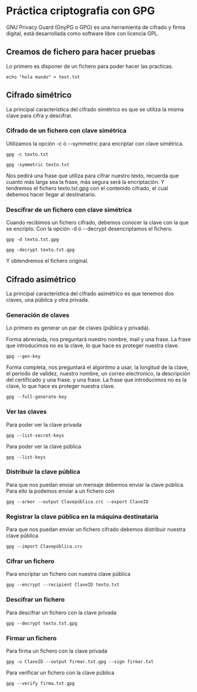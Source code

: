 # Práctica criptografia con GPG

GNU Privacy Guard (GnyPG o GPG) es una herramienta de cifrado y firma digital, está desarrollada como software libre con licencia GPL.

## Creamos de fichero para hacer pruebas

Lo primero es disponer de un fichero para poder hacer las practicas.

``` shell
echo "hola mundo" > text.txt
```

## Cifrado simétrico

La principal característica del cifrado simétrico es que se utiliza la misma clave para cifra y descifrar.

### Cifrado de un fichero con clave simétrica

Utilizamos la opción -c ó --symmetric para encriptar con clave simétrica.

``` shell
gpg -c texto.txt
```

``` shell
gpg -symmetric texto.txt
```

Nos pedirá una frase que utiliza para cifrar nuestro texto,
recuerda que cuanto más larga sea la frase, más segura será la encriptación.
Y tendremos el fichero texto.txt.gpg con el contenido cifrado, 
el cual debemos hacer llegar al destinatario.

### Descifrar de un fichero con clave simétrica

Cuando recibimos un fichero cifrado, debemos conocer la clave con la que se encripto.
Con la opción -d ó --decrypt desencriptamos el fichero.

``` shell
gpg -d texto.txt.gpg
```

``` shell
gpg -decrypt texto.txt.gpg
```

Y obtendremos el fichero original.

## Cifrado asimétrico

La principal característica del cifrado asimétrico es que tenemos dos claves, 
una pública y otra privada. 

### Generación de claves

Lo primero es generar un par de claves (pública y privada).

Forma abreviada, nos preguntará nuestro nombre, mail y una frase. 
La frase que introducimos no es la clave, lo que hace es proteger nuestra clave.

``` shell
gpg --gen-key
```

Forma completa, nos preguntará el algoritmo a usar, 
la longitud de la clave, el periodo de validez, nuestro nombre, un correo electronico, la descripción del certificado y una frase.
y una frase. 
La frase que introducimos no es la clave, lo que hace es proteger nuestra clave.

``` shell
gpg --full-generate-key
```

### Ver las claves

Para poder ver la clave privada

``` shell
gpg --list-secret-keys
```

Para poder ver la clave pública

``` shell
gpg --list-keys
```

<!-- ### Borrar clave

Se pueden borrar las claves con --delete-secret-key y el identificador de esta.
El identificador los vemos con las opciones --list-secret-keys y --list-keys

``` shell
gpg --delete-secret-key ClaveID
``` -->

### Distribuir la clave pública

Para que nos puedan enviar un mensaje debemos enviar la clave pública.
Para ello la podemos enviar a un fichero con 

``` shell
gpg --armor --output Clavepública.crc --export ClaveID
```

### Registrar la clave pública en la máquina destinataria

Para que nos puedan enviar un fichero cifrado debemos distribuir nuestra clave pública

``` shell
gpg --import Clavepública.crc
```

### Cifrar un fichero

Para encriptar un fichero con nuestra clave pública

``` shell
gpg --encrypt --recipient ClaveID texto.txt
```

### Descifrar un fichero

Para descifrar un fichero con la clave privada

``` shell
gpg --decrypt texto.txt.gpg
```

### Firmar un fichero

Para firma un fichero con la clave privada

``` shell
gpg -u ClaveID --output firmar.txt.gpg --sign firmar.txt 
```

Para verificar un fichero con la clave pública 

``` shell
gpg --verify firma.txt.gpg
```